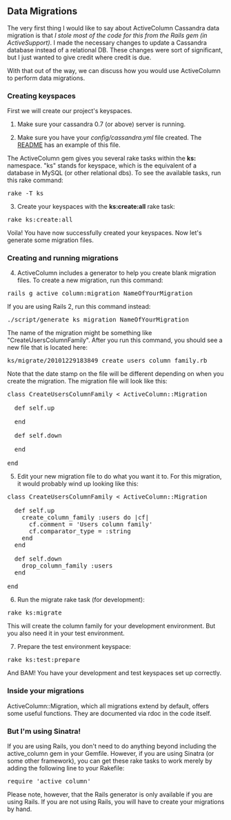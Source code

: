 ## Data Migrations

The very first thing I would like to say about ActiveColumn Cassandra data migration is that *I stole most of the code
for this from the Rails gem (in ActiveSupport)*.  I made the necessary changes to update a Cassandra database
instead of a relational DB.  These changes were sort of significant, but I just wanted to give credit where credit
is due.

With that out of the way, we can discuss how you would use ActiveColumn to perform data migrations.

### Creating keyspaces

First we will create our project's keyspaces.

1. Make sure your cassandra 0.7 (or above) server is running.

2. Make sure you have your _config/cassandra.yml_ file created.  The [README](../README.md) has an example of
this file.

The ActiveColumn gem gives you several rake tasks within the **ks:** namespace.  "ks" stands for keyspace, which is
the equivalent of a database in MySQL (or other relational dbs).  To see the available tasks, run this rake command:

<pre>
rake -T ks
</pre>

3. Create your keyspaces with the **ks:create:all** rake task:

<pre>
rake ks:create:all
</pre>

Voila!  You have now successfully created your keyspaces.  Now let's generate some migration files.

### Creating and running migrations

4. ActiveColumn includes a generator to help you create blank migration files.  To create a new migration, run this
command:

<pre>
rails g active_column:migration NameOfYourMigration
</pre>

If you are using Rails 2, run this command instead:
<pre>
./script/generate ks_migration NameOfYourMigration
</pre>

The name of the migration might be something like "CreateUsersColumnFamily".  After you run this command, you should see
a new file that is located here:

<pre>
ks/migrate/20101229183849_create_users_column_family.rb
</pre>

Note that the date stamp on the file will be different depending on when you create the migration.  The migration file
will look like this:

<pre>
class CreateUsersColumnFamily &lt; ActiveColumn::Migration

  def self.up

  end

  def self.down

  end

end
</pre>

5. Edit your new migration file to do what you want it to.  For this migration, it would probably wind up looking like
this:

<pre>
class CreateUsersColumnFamily &lt; ActiveColumn::Migration

  def self.up
    create_column_family :users do |cf|
      cf.comment = 'Users column family'
      cf.comparator_type = :string
    end
  end

  def self.down
    drop_column_family :users
  end

end
</pre>

6. Run the migrate rake task (for development):

<pre>
rake ks:migrate
</pre>

This will create the column family for your development environment.  But you also need it in your test environment.

7. Prepare the test environment keyspace:

<pre>
rake ks:test:prepare
</pre>

And BAM!  You have your development and test keyspaces set up correctly.

### Inside your migrations

ActiveColumn::Migration, which all migrations extend by default, offers some useful functions.  They are documented
via rdoc in the code itself.

### But I'm using Sinatra!

If you are using Rails, you don't need to do anything beyond including the active\_column gem in your Gemfile.
However, if you are using Sinatra (or some other framework), you can get these rake tasks to work merely by adding
the following line to your Rakefile:
<pre>
require 'active_column'
</pre>

Please note, however, that the Rails generator is only available if you are using Rails.  If you are not using Rails,
you will have to create your migrations by hand.
